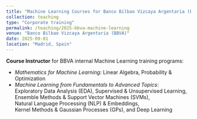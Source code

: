 ```yaml
---
title: "Machine Learning Courses for Banco Bilbao Vizcaya Argentaria (BBVA)"
collection: teaching
type: "Corporate training"
permalink: /teaching/2025-bbva-machine-learning
venue: "Banco Bilbao Vizcaya Argentaria (BBVA)"
date: 2025-09-01
location: "Madrid, Spain"
---
```


**Course Instructor** for BBVA internal Machine Learning training programs:

- *Mathematics for Machine Learning*: Linear Algebra, Probability & Optimization  
- *Machine Learning from Fundamentals to Advanced Topics*:  
  Exploratory Data Analysis (EDA), Supervised & Unsupervised Learning,  
  Ensemble Methods & Support Vector Machines (SVMs),  
  Natural Language Processing (NLP) & Embeddings,  
  Kernel Methods & Gaussian Processes (GPs), and Deep Learning
